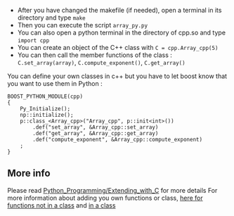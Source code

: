 - After you have changed the makefile (if needed), open a terminal in its directory and type `make`
- Then you can execute the script `array_py.py` 
- You can also open a python terminal in the directory of cpp.so and type `import cpp`
- You can create an object of the C++ class with `C = cpp.Array_cpp(5)`
- You can then call the member functions of the class : `C.set_array(array)`, `C.compute_exponent()`, `C.get_array()`

You can define your own classes in c++ but you have to let boost know that you want to use them in Python :
```
BOOST_PYTHON_MODULE(cpp)
{
    Py_Initialize();
    np::initialize();
    p::class_<Array_cpp>("Array_cpp", p::init<int>())
        .def("set_array", &Array_cpp::set_array)
        .def("get_array", &Array_cpp::get_array)
        .def("compute_exponent", &Array_cpp::compute_exponent)
    ;
}
```

## More info

Please read [Python_Programming/Extending_with_C](https://en.wikibooks.org/wiki/Python_Programming/Extending_with_C%2B%2B) for more details
For more information about adding you own functions or class, [here for functions not in a class](https://www.boost.org/doc/libs/1_68_0/libs/python/doc/html/tutorial/index.html) and [in a class](https://www.boost.org/doc/libs/1_68_0/libs/python/doc/html/tutorial/tutorial/exposing.html) 
